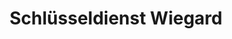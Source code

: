 ---
title: "Schlüsseldienst Wiegard"
url: /ahlen/schluesseldienst-wiegard/
shop: Schlüsseldienst
---